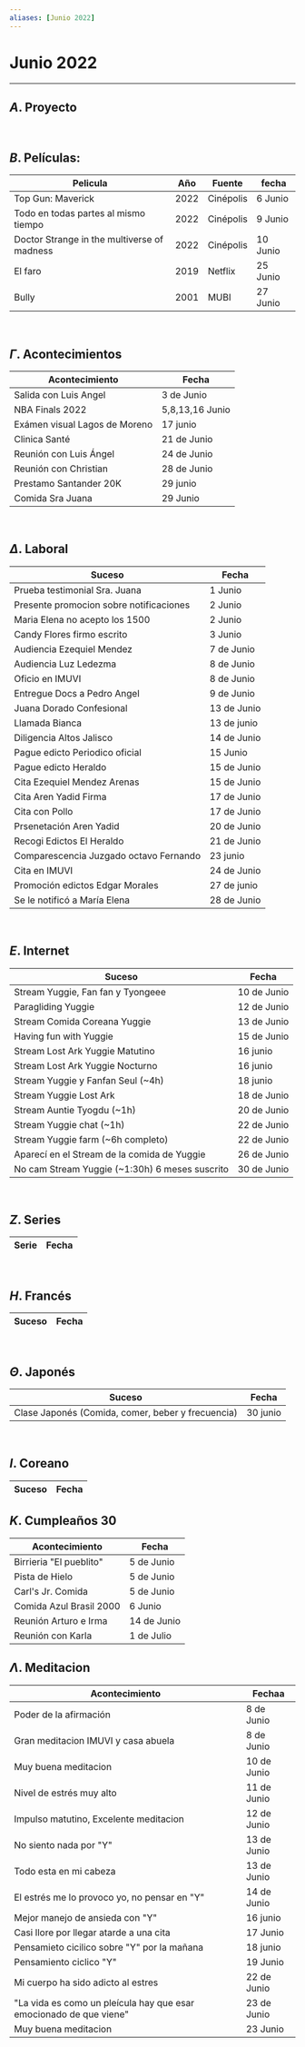 ```yaml
---
aliases: [Junio 2022]
---
```


# Junio 2022
---

##  $A$. Proyecto

&emsp;

## $B$. Películas:
|Pelicula|Año|Fuente|fecha|
|---|---|---|---|
|Top Gun: Maverick|2022|Cinépolis|6 Junio|
|Todo en todas partes al mismo tiempo|2022|Cinépolis|9 Junio|
|Doctor Strange in the multiverse of madness|2022|Cinépolis|10 Junio|
|El faro|2019|Netflix|25 Junio|
|Bully|2001|MUBI|27 Junio|

&emsp;

## $\Gamma$. Acontecimientos
|Acontecimiento|Fecha|
|---|---|
|Salida con Luis Angel|3 de Junio|
|NBA Finals 2022|5,8,13,16 Junio |
|Exámen visual Lagos de Moreno|17 junio|
|Clinica Santé|21 de Junio|
|Reunión con Luis Ángel|24 de Junio|
|Reunión con Christian|28 de Junio|
|Prestamo Santander 20K|29 junio|
|Comida Sra Juana|29 Junio|

&emsp;

## $\Delta$. Laboral
|Suceso|Fecha|
|---|---|
|Prueba testimonial Sra. Juana|1 Junio|
|Presente promocion sobre notificaciones|2 Junio|
|Maria Elena no acepto los 1500|2 Junio|
|Candy Flores firmo escrito|3 Junio|
|Audiencia Ezequiel Mendez|7 de Junio|
|Audiencia Luz Ledezma|8 de Junio|
|Oficio en IMUVI|8 de Junio|
|Entregue Docs a Pedro Angel|9 de Junio|
|Juana Dorado Confesional|13 de Junio|
|Llamada Bianca|13 de junio|
|Diligencia Altos Jalisco|14 de Junio|
|Pague edicto Periodico oficial|15 Junio|
|Pague edicto Heraldo|15 de Junio|
|Cita Ezequiel Mendez Arenas|15 de Junio|
|Cita Aren Yadid Firma|17 de Junio|
|Cita con Pollo|17 de Junio|
|Prsenetación Aren Yadid|20 de Junio|
|Recogi Edictos El Heraldo|21 de Junio|
|Comparescencia Juzgado octavo Fernando|23 junio|
|Cita en IMUVI|24 de Junio|
|Promoción edictos Edgar Morales|27 de junio|
|Se le notificó a María Elena|28 de Junio|

&emsp;

## $E$. Internet
|Suceso|Fecha|
|---|---|
|Stream Yuggie, Fan fan y Tyongeee|10 de Junio|
|Paragliding Yuggie|12 de Junio|
|Stream Comida Coreana Yuggie|13 de Junio|
|Having fun with Yuggie|15 de Junio|
|Stream Lost Ark Yuggie Matutino|16 junio|
|Stream Lost Ark Yuggie Nocturno|16 junio|
|Stream Yuggie y Fanfan Seul (~4h)|18 junio|
|Stream Yuggie Lost Ark|18 de Junio|
|Stream Auntie Tyogdu (~1h)|20 de Junio|
|Stream Yuggie chat (~1h)|22 de Junio|
|Stream Yuggie farm (~6h completo)|22 de Junio|
|Aparecí en el Stream de la comida de Yuggie|26 de Junio|
|No cam Stream Yuggie (~1:30h) 6 meses suscrito|30 de Junio|

&emsp;

## $Z$. Series
|Serie|Fecha|
|---|---|

&emsp;

## $H$. Francés
|Suceso|Fecha|
|---|---|

&emsp;

## $\Theta$. Japonés
|Suceso|Fecha|
|---|---|
|Clase Japonés (Comida, comer, beber y frecuencia)|30 junio|

&emsp;

## $I$. Coreano
|Suceso|Fecha|
|---|---|

## $K$. Cumpleaños 30
|Acontecimiento|Fecha|
|---|---|
|Birrieria "El pueblito"|5 de Junio|
|Pista de Hielo| 5 de Junio|
|Carl's Jr. Comida|5 de Junio|
|Comida Azul Brasil 2000|6 Junio|
|Reunión Arturo e Irma|14 de Junio|
|Reunión con Karla|1 de Julio|

## $\Lambda$. Meditacion
|Acontecimiento|Fechaa|
|---|---|
|Poder de la afirmación|8 de Junio|
|Gran meditacion IMUVI y casa abuela|8 de Junio|
|Muy buena meditacion| 10 de Junio|
|Nivel de estrés muy alto|11 de Junio|
|Impulso matutino, Excelente meditacion|12 de Junio|
|No siento nada por "Y"|13 de Junio|
|Todo esta en mi cabeza|13 de Junio|
|El estrés me lo provoco yo, no pensar en "Y"|14 de Junio|
|Mejor manejo de ansieda con "Y"|16 junio|
|Casi llore por llegar atarde a una cita|17 Junio|
|Pensamieto cicilico sobre "Y" por la mañana|18 junio|
|Pensamiento ciclico "Y"|19 Junio|
|Mi cuerpo ha sido adicto al estres|22 de Junio|
|"La vida es como un pleícula hay que esar emocionado de que viene"|23 de Junio|
|Muy buena meditacion|23 Junio|